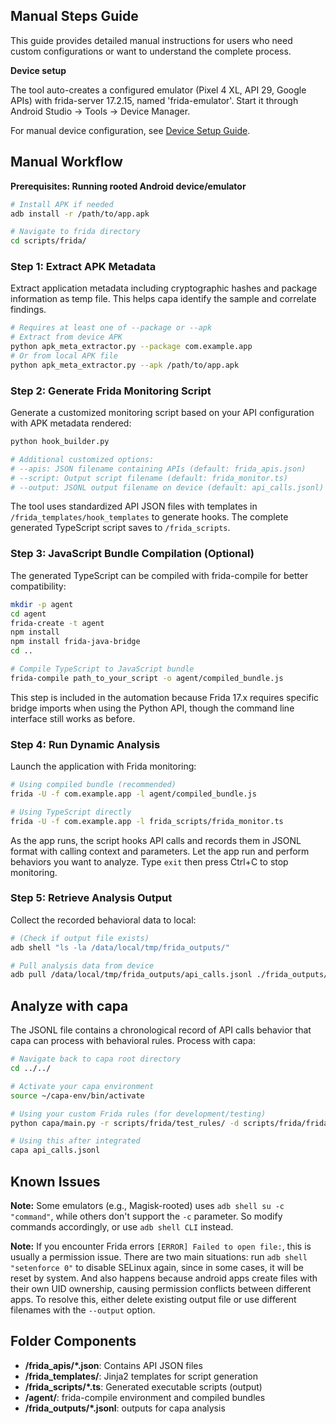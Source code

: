 ## Manual Steps Guide

This guide provides detailed manual instructions for users who need custom configurations or want to understand the complete process.

**Device setup**

The tool auto-creates a configured emulator (Pixel 4 XL, API 29, Google APIs) with frida-server 17.2.15, named 'frida-emulator'. Start it through Android Studio → Tools → Device Manager.

For manual device configuration, see [Device Setup Guide](setup.md).

## Manual Workflow

**Prerequisites: Running rooted Android device/emulator**

```bash
# Install APK if needed
adb install -r /path/to/app.apk

# Navigate to frida directory
cd scripts/frida/
```

### Step 1: Extract APK Metadata

Extract application metadata including cryptographic hashes and package information as temp file. This helps capa identify the sample and correlate findings.

```bash
# Requires at least one of --package or --apk
# Extract from device APK
python apk_meta_extractor.py --package com.example.app
# Or from local APK file
python apk_meta_extractor.py --apk /path/to/app.apk
```

### Step 2: Generate Frida Monitoring Script

Generate a customized monitoring script based on your API configuration with APK metadata rendered:

```bash
python hook_builder.py

# Additional customized options:
# --apis: JSON filename containing APIs (default: frida_apis.json)
# --script: Output script filename (default: frida_monitor.ts)  
# --output: JSONL output filename on device (default: api_calls.jsonl)
```

The tool uses standardized API JSON files with templates in `/frida_templates/hook_templates` to generate hooks. The complete generated TypeScript script saves to `/frida_scripts`.

### Step 3: JavaScript Bundle Compilation (Optional)

The generated TypeScript can be compiled with frida-compile for better compatibility:

```bash
mkdir -p agent
cd agent
frida-create -t agent
npm install
npm install frida-java-bridge
cd ..

# Compile TypeScript to JavaScript bundle
frida-compile path_to_your_script -o agent/compiled_bundle.js
```

This step is included in the automation because Frida 17.x requires specific bridge imports when using the Python API, though the command line interface still works as before.

### Step 4: Run Dynamic Analysis

Launch the application with Frida monitoring:

```bash
# Using compiled bundle (recommended)
frida -U -f com.example.app -l agent/compiled_bundle.js

# Using TypeScript directly
frida -U -f com.example.app -l frida_scripts/frida_monitor.ts
```

As the app runs, the script hooks API calls and records them in JSONL format with calling context and parameters.
Let the app run and perform behaviors you want to analyze. Type `exit` then press Ctrl+C to stop monitoring.

### Step 5: Retrieve Analysis Output

Collect the recorded behavioral data to local:

```bash
# (Check if output file exists)
adb shell "ls -la /data/local/tmp/frida_outputs/"

# Pull analysis data from device
adb pull /data/local/tmp/frida_outputs/api_calls.jsonl ./frida_outputs/api_calls.jsonl
```

## Analyze with capa

The JSONL file contains a chronological record of API calls behavior that capa can process with behavioral rules. Process with capa:

```bash
# Navigate back to capa root directory
cd ../../

# Activate your capa environment
source ~/capa-env/bin/activate 

# Using your custom Frida rules (for development/testing)
python capa/main.py -r scripts/frida/test_rules/ -d scripts/frida/frida_outputs/api_calls.jsonl

# Using this after integrated
capa api_calls.jsonl
```

## Known Issues

**Note:** Some emulators (e.g., Magisk-rooted) uses `adb shell su -c "command"`, while others don't support the `-c` parameter. So modify commands accordingly, or use `adb shell CLI` instead.

**Note:** If you encounter Frida errors `[ERROR] Failed to open file:`, this is usually a permission issue. There are two main situations:
run `adb shell "setenforce 0"` to disable SELinux again, since in some  cases, it will be reset by system.
And also happens because android apps create files with their own UID ownership, causing permission conflicts between different apps. To resolve this, either delete existing output file or use different filenames with the `--output` option.


## Folder Components
- **/frida_apis/*.json**: Contains API JSON files
- **/frida_templates/**: Jinja2 templates for script generation
- **/frida_scripts/*.ts**: Generated executable scripts (output)
- **/agent/**: frida-compile environment and compiled bundles
- **/frida_outputs/*.jsonl**: outputs for capa analysis
